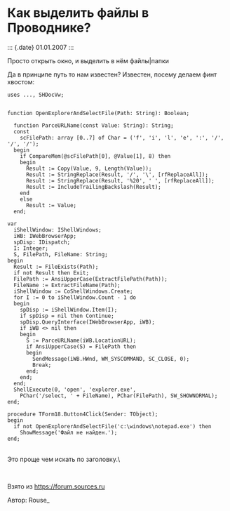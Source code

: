 Как выделить файлы в Проводнике?
================================

::: {.date}
01.01.2007
:::

Просто открыть окно, и выделить в нём файлы\|папки

Да в принципе путь то нам известен? Известен, посему делаем финт
хвостом:

    uses ..., SHDocVw;

     
    function OpenExplorerAndSelectFile(Path: String): Boolean;
     
      function ParceURLName(const Value: String): String;
      const
        scFilePath: array [0..7] of Char = ('f', 'i', 'l', 'e', ':', '/', '/', '/');
      begin
        if CompareMem(@scFilePath[0], @Value[1], 8) then
        begin
          Result := Copy(Value, 9, Length(Value));
          Result := StringReplace(Result, '/', '\', [rfReplaceAll]);
          Result := StringReplace(Result, '%20', ' ', [rfReplaceAll]);
          Result := IncludeTrailingBackslash(Result);
        end
        else
          Result := Value;
      end;
     
    var
      iShellWindow: IShellWindows;
      iWB: IWebBrowserApp;
      spDisp: IDispatch;
      I: Integer;
      S, FilePath, FileName: String;
    begin
      Result := FileExists(Path);
      if not Result then Exit;
      FilePath := AnsiUpperCase(ExtractFilePath(Path));
      FileName := ExtractFileName(Path);
      iShellWindow := CoShellWindows.Create;
      for I := 0 to iShellWindow.Count - 1 do
      begin
        spDisp := iShellWindow.Item(I);
        if spDisp = nil then Continue;
        spDisp.QueryInterface(IWebBrowserApp, iWB);
        if iWB <> nil then
        begin
          S := ParceURLName(iWB.LocationURL);
          if AnsiUpperCase(S) = FilePath then
          begin
            SendMessage(iWB.HWnd, WM_SYSCOMMAND, SC_CLOSE, 0);
            Break;
          end;
        end;
      end;
      ShellExecute(0, 'open', 'explorer.exe',
        PChar('/select, ' + FileName), PChar(FilePath), SW_SHOWNORMAL);
    end;
     
    procedure TForm18.Button4Click(Sender: TObject);
    begin
      if not OpenExplorerAndSelectFile('c:\windows\notepad.exe') then
        ShowMessage('Файл не найден.');
    end;

\
Это проще чем искать по заголовку.\

 

Взято из <https://forum.sources.ru>

Автор: Rouse\_
